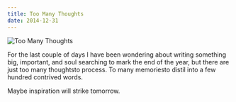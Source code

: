 ```yaml
---
title: Too Many Thoughts
date: 2014-12-31
---
```


![Too Many Thoughts](https://source.unsplash.com/dUPDhdeCN84/1600x900)

For the last couple of days I have been wondering about writing something big, important, and soul searching to mark the end of the year, but there are just too many thoughtsto process. To many memoriesto distil into a few hundred contrived words.

Maybe inspiration will strike tomorrow.
